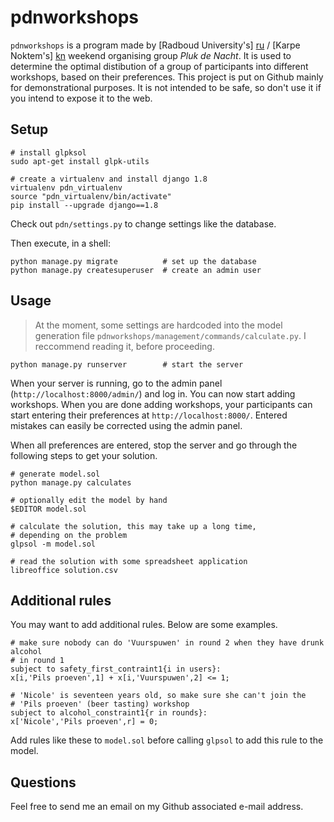 # pdnworkshops

`pdnworkshops` is a program made by [Radboud University's] [ru] / [Karpe Noktem's] [kn] weekend organising group _Pluk de Nacht_. It is used to determine the optimal distibution of a group of participants into different workshops, based on their preferences. This project is put on Github mainly for demonstrational purposes. It is not intended to be safe, so don't use it if you intend to expose it to the web.

[ru]: http://www.ru.nl/introductie/
[kn]: https://karpenoktem.nl/

## Setup

```shell
# install glpksol
sudo apt-get install glpk-utils

# create a virtualenv and install django 1.8
virtualenv pdn_virtualenv
source "pdn_virtualenv/bin/activate"
pip install --upgrade django==1.8
```

Check out `pdn/settings.py` to change settings like the database.

Then execute, in a shell:
```shell
python manage.py migrate          # set up the database
python manage.py createsuperuser  # create an admin user
```

## Usage

> At the moment, some settings are hardcoded into the model generation file
> `pdnworkshops/management/commands/calculate.py`. I reccommend reading it,
> before proceeding.

```shell
python manage.py runserver        # start the server
```

When your server is running, go to the admin panel (`http://localhost:8000/admin/`) and log in. You can now start adding workshops. When you are done adding workshops, your participants can start entering their preferences at `http://localhost:8000/`. Entered mistakes can easily be corrected using the admin panel.

When all preferences are entered, stop the server and go through the following steps to get your solution.

```shell
# generate model.sol
python manage.py calculates

# optionally edit the model by hand
$EDITOR model.sol

# calculate the solution, this may take up a long time,
# depending on the problem
glpsol -m model.sol

# read the solution with some spreadsheet application
libreoffice solution.csv
```

## Additional rules

You may want to add additional rules. Below are some examples.

```ampl
# make sure nobody can do 'Vuurspuwen' in round 2 when they have drunk alcohol
# in round 1
subject to safety_first_contraint1{i in users}:
x[i,'Pils proeven',1] + x[i,'Vuurspuwen',2] <= 1;

# 'Nicole' is seventeen years old, so make sure she can't join the
# 'Pils proeven' (beer tasting) workshop
subject to alcohol_constraint1{r in rounds}:
x['Nicole','Pils proeven',r] = 0;

```

Add rules like these to `model.sol` before calling `glpsol` to add this rule to the model.

## Questions

Feel free to send me an email on my Github associated e-mail address.
